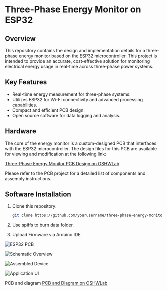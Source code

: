 # Three-Phase Energy Monitor on ESP32

## Overview
This repository contains the design and implementation details for a three-phase energy monitor based on the ESP32 microcontroller. This project is intended to provide an accurate, cost-effective solution for monitoring electrical energy usage in real-time across three-phase power systems.

## Key Features
- Real-time energy measurement for three-phase systems.
- Utilizes ESP32 for Wi-Fi connectivity and advanced processing capabilities.
- Compact and efficient PCB design.
- Open source software for data logging and analysis.

## Hardware
The core of the energy monitor is a custom-designed PCB that interfaces with the ESP32 microcontroller. The design files for this PCB are available for viewing and modification at the following link:

[Three-Phase Energy Monitor PCB Design on OSHWLab](https://oshwlab.com/kamil.adaskamil.adas/adas)

Please refer to the PCB project for a detailed list of components and assembly instructions.

## Software Installation
1. Clone this repository:
   ```bash
   git clone https://github.com/yourusername/three-phase-energy-monitor.git
   ```
2. Use spiffs to burn data folder.

3. Upload Firmware via Arduino IDE


![ESP32 PCB](https://raw.githubusercontent.com/kamiladas/Digital_multimeter/main/assets/6b9421fc-af99-4d5c-b5da-9a12be77cae9)

![Schematic Overview](https://raw.githubusercontent.com/kamiladas/Digital_multimeter/main/assets/29ea7a18-3429-40fb-94ca-34e23a53a571)

![Assembled Device](https://raw.githubusercontent.com/kamiladas/Digital_multimeter/main/assets/94a96525-fa77-41ed-8b66-8f42c49151e9)

![Application UI](https://raw.githubusercontent.com/kamiladas/Digital_multimeter/main/assets/9468b386-d8fb-49d6-8b63-8a7d2e5a2e6e)



PCB and diagram 
[PCB and Diagram on OSHWLab](https://oshwlab.com/kamil.adaskamil.adas/adasa)
